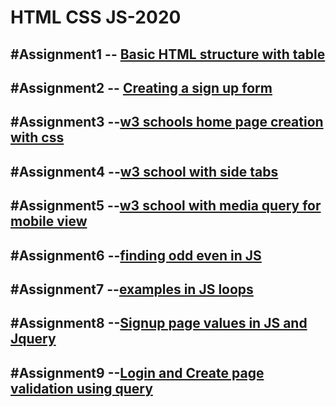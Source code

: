 # HTML CSS JS-2020

#Assignment1 -- [Basic HTML structure with table](https://github.com/sarwes/HTML-CSS-JS-2020/blob/main/1.html)
----
#Assignment2 -- [Creating a sign up form](https://github.com/sarwes/HTML-CSS-JS-2020/blob/main/2.html)
----
#Assignment3 --[w3 schools home page creation with css](https://github.com/sarwes/HTML-CSS-JS-2020/blob/main/3.html)
----
#Assignment4 --[w3 school with side tabs](https://github.com/sarwes/HTML-CSS-JS-2020/blob/main/4.html)
----
#Assignment5 --[w3 school with media query for mobile view](https://github.com/sarwes/HTML-CSS-JS-2020/blob/main/5.html)
----
#Assignment6 --[finding odd even in JS](https://github.com/sarwes/HTML-CSS-JS-2020/blob/main/6.html)
----
#Assignment7 --[examples in JS loops](https://github.com/sarwes/HTML-CSS-JS-2020/blob/main/7.html)
----
#Assignment8 --[Signup page values in JS and Jquery](https://github.com/sarwes/HTML-CSS-JS-2020/blob/main/8.html)
----
#Assignment9 --[Login and Create page validation using query](https://github.com/sarwes/HTML-CSS-JS-2020/blob/main/9.html)
----
